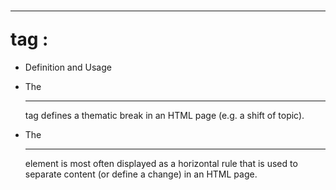 # <hr> tag :

- Definition and Usage
- The <hr> tag defines a thematic break in an HTML page (e.g. a shift of topic).

- The <hr> element is most often displayed as a horizontal rule that is used to separate content (or define a change) in an HTML page.